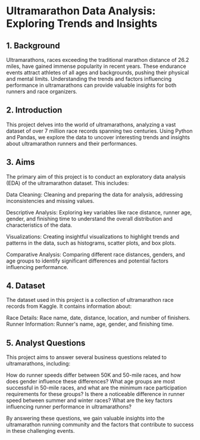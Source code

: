 # Ultramarathon Data Analysis: Exploring Trends and Insights

## 1. Background
Ultramarathons, races exceeding the traditional marathon distance of 26.2 miles, have gained immense popularity in recent years. These endurance events attract athletes of all ages and backgrounds, pushing their physical and mental limits. Understanding the trends and factors influencing performance in ultramarathons can provide valuable insights for both runners and race organizers.

## 2. Introduction
This project delves into the world of ultramarathons, analyzing a vast dataset of over 7 million race records spanning two centuries. Using Python and Pandas, we explore the data to uncover interesting trends and insights about ultramarathon runners and their performances.

## 3. Aims
The primary aim of this project is to conduct an exploratory data analysis (EDA) of the ultramarathon dataset. This includes:

Data Cleaning: Cleaning and preparing the data for analysis, addressing inconsistencies and missing values.

Descriptive Analysis: Exploring key variables like race distance, runner age, gender, and finishing time to understand the overall distribution and characteristics of the data.

Visualizations: Creating insightful visualizations to highlight trends and patterns in the data, such as histograms, scatter plots, and box plots.

Comparative Analysis: Comparing different race distances, genders, and age groups to identify significant differences and potential factors influencing performance.

## 4. Dataset
The dataset used in this project is a collection of ultramarathon race records from Kaggle. It contains information about:

Race Details: Race name, date, distance, location, and number of finishers.
Runner Information: Runner's name, age, gender, and finishing time.

## 5. Analyst Questions
This project aims to answer several business questions related to ultramarathons, including:

  How do runner speeds differ between 50K and 50-mile races, and how does gender influence these differences?
  What age groups are most successful in 50-mile races, and what are the minimum race participation requirements for these groups?
  Is there a noticeable difference in runner speed between summer and winter races?
  What are the key factors influencing runner performance in ultramarathons?

By answering these questions, we gain valuable insights into the ultramarathon running community and the factors that contribute to success in these challenging events.
